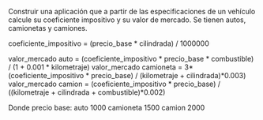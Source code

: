 Construir una aplicación que a partir de las especificaciones de un 
vehículo calcule su coeficiente impositivo y su valor de mercado. 
Se tienen autos, camionetas y camiones. 

coeficiente_impositivo = (precio_base * cilindrada) / 1000000

valor_mercado auto = (coeficiente_impositivo * precio_base * combustible) /   (1 + 0.001 * kilometraje)
valor_mercado camioneta = 3*(coeficiente_impositivo * precio_base) / (kilometraje + cilindrada)*0.003)
valor_mercado camion = (coeficiente_impositivo * precio_base) / ((kilometraje + cilindrada + combustible)*0.002)

Donde precio base:
auto 1000
camioneta 1500
camion 2000
